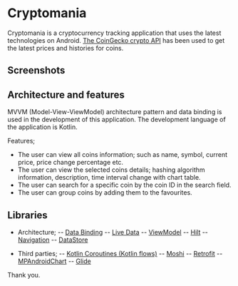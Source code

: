 # Cryptomania

Cryptomania is a cryptocurrency tracking application that uses the latest technologies on Android. [The CoinGecko crypto API](https://www.coingecko.com/en/api) has been used to get the latest prices and histories for coins.

## Screenshots

## Architecture and features
MVVM (Model-View-ViewModel) architecture pattern and data binding is used in the development of this application. The development language of the application is Kotlin. 

Features;
- The user can view all coins information; such as name, symbol, current price, price change percentage etc.
- The user can view the selected coins details; hashing algorithm information, description, time interval change with chart table.
- The user can search for a specific coin by the coin ID in the search field.
- The user can group coins by adding them to the favourites.

## Libraries

- Architecture;
-- [Data Binding](https://developer.android.com/topic/libraries/data-binding/)
-- [Live Data](https://developer.android.com/topic/libraries/architecture/livedata)
-- [ViewModel](https://developer.android.com/topic/libraries/architecture/viewmodel)
-- [Hilt](https://developer.android.com/training/dependency-injection/hilt-android) 
-- [Navigation](https://developer.android.com/guide/navigation)
-- [DataStore](https://developer.android.com/topic/libraries/architecture/datastore)

- Third parties;
-- [Kotlin Coroutines (Kotlin flows)](https://developer.android.com/kotlin/flow)
-- [Moshi](https://github.com/square/moshi)
-- [Retrofit](https://github.com/square/retrofit)
-- [MPAndroidChart](https://github.com/PhilJay/MPAndroidChart)
-- [Glide](https://bumptech.github.io/glide/)

Thank you.
